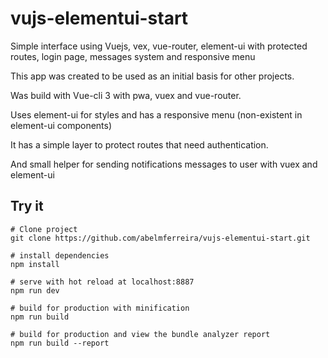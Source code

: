 # vujs-elementui-start
Simple interface using Vuejs, vex, vue-router, element-ui with protected routes, login page, messages system and responsive menu

This app was created to be used as an initial basis for other projects.

Was build with Vue-cli 3 with pwa, vuex and vue-router.

Uses element-ui for styles and has a responsive menu (non-existent in element-ui components)

It has a simple layer to protect routes that need authentication.

And small helper for sending notifications messages to user with vuex and element-ui

## Try it
````
# Clone project
git clone https://github.com/abelmferreira/vujs-elementui-start.git

# install dependencies
npm install

# serve with hot reload at localhost:8887
npm run dev

# build for production with minification
npm run build

# build for production and view the bundle analyzer report
npm run build --report
````
